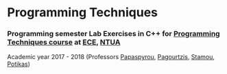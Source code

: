 # Programming Techniques


### Programming semester Lab Exercises in C++ for [Programming Techniques course](https://courses.softlab.ntua.gr/progtech/) at [ECE](https://www.ece.ntua.gr/en), [NTUA](https://www.ntua.gr/en)
Academic year 2017 - 2018 (Professors [Papaspyrou](https://www.ece.ntua.gr/en/staff/71), [Pagourtzis](https://www.ece.ntua.gr/en/staff/79), [Stamou](https://www.ece.ntua.gr/en/staff/174), [Potikas](https://www.ece.ntua.gr/en/staff/191))
